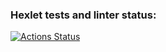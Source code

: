 ### Hexlet tests and linter status:
[![Actions Status](https://github.com/GordeyMartin/python-project-49/workflows/hexlet-check/badge.svg)](https://github.com/GordeyMartin/python-project-49/actions)